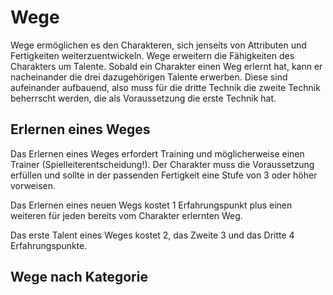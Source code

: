 # Wege

Wege ermöglichen es den Charakteren, sich jenseits von Attributen und Fertigkeiten weiterzuentwickeln. Wege erweitern
die Fähigkeiten des Charakters um Talente. 
Sobald ein Charakter einen Weg erlernt hat, kann er nacheinander die drei dazugehörigen Talente erwerben. Diese sind
aufeinander aufbauend, also muss für die dritte Technik die zweite Technik beherrscht werden, die als Voraussetzung
die erste Technik hat.

## Erlernen eines Weges

Das Erlernen eines Weges erfordert Training und möglicherweise einen Trainer (Spielleiterentscheidung!). Der Charakter
muss die Voraussetzung erfüllen und sollte in der passenden Fertigkeit eine Stufe von 3 oder höher vorweisen.

Das Erlernen eines neuen Wegs kostet 1 Erfahrungspunkt plus einen weiteren für jeden bereits vom Charakter erlernten Weg.

Das erste Talent eines Weges kostet 2, das Zweite 3 und das Dritte 4 Erfahrungspunkte.

## Wege nach Kategorie
